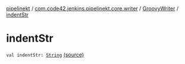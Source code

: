 [pipelinekt](../../index.md) / [com.code42.jenkins.pipelinekt.core.writer](../index.md) / [GroovyWriter](index.md) / [indentStr](./indent-str.md)

# indentStr

`val indentStr: `[`String`](https://kotlinlang.org/api/latest/jvm/stdlib/kotlin/-string/index.html) [(source)](https://github.com/code42/pipelinekt/tree/master/core/src/main/kotlin/com/code42/jenkins/pipelinekt/core/writer/GroovyWriter.kt#L30)